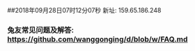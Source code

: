 ##2018年09月28日07时12分07秒 新址: 159.65.186.248
### 兔友常见问题及解答: https://github.com/wanggonging/d/blob/w/FAQ.md
